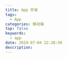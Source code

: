 ```yaml
---
title: App 开发
tags:
  - App
categories: 移动端
top: false
keywords:
  - app
date: 2019-07-04 22:28:50
description:
---
```








